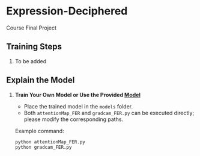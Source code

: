 # Expression-Deciphered
Course Final Project

## Training Steps

1. To be added

## Explain the Model

1. **Train Your Own Model or Use the Provided [Model](https://drive.google.com/file/d/1Wqx9NfS51fGHNFW1JDjFCZ5ZOjGZ1Rev/view?usp=sharing)**
    - Place the trained model in the `models` folder.
    - Both `attentionMap_FER` and `gradcam_FER.py` can be executed directly; please modify the corresponding paths.

    Example command:
    ```bash
    python attentionMap_FER.py
    python gradcam_FER.py
    ```

